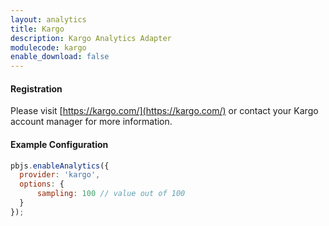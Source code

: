 ```yaml
---
layout: analytics
title: Kargo
description: Kargo Analytics Adapter
modulecode: kargo
enable_download: false
---
```


#### Registration

Please visit [https://kargo.com/](https://kargo.com/) or contact your Kargo account manager for more information.


#### Example Configuration

```js
pbjs.enableAnalytics({
  provider: 'kargo',
  options: {
      sampling: 100 // value out of 100
  }
});

